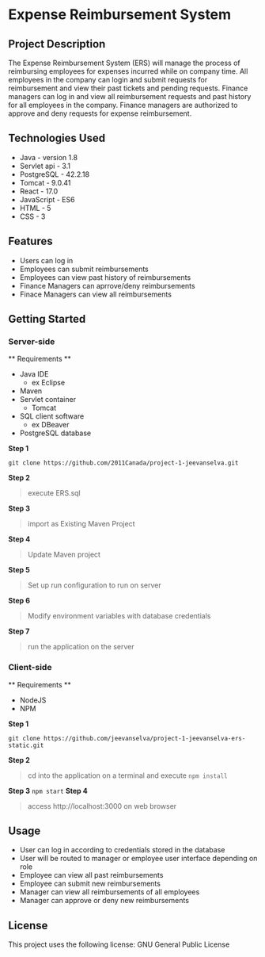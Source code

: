 # Expense Reimbursement System

## Project Description

The Expense Reimbursement System (ERS) will manage the process of reimbursing employees for expenses incurred while on company time. All employees in the company can login and submit requests for reimbursement and view their past tickets and pending requests. Finance managers can log in and view all reimbursement requests and past history for all employees in the company. Finance managers are authorized to approve and deny requests for expense reimbursement.

## Technologies Used

* Java - version 1.8
* Servlet api - 3.1
* PostgreSQL - 42.2.18
* Tomcat - 9.0.41
* React - 17.0
* JavaScript - ES6
* HTML - 5
* CSS - 3

## Features

* Users can log in
* Employees can submit reimbursements                             
* Employees can view past history of reimbursements
* Finance Managers can aprrove/deny reimbursements
* Finace Managers can view all reimbursements

## Getting Started

### Server-side

** Requirements **

* Java IDE
  * ex Eclipse
* Maven
* Servlet container
  * Tomcat
* SQL client software
  * ex DBeaver
* PostgreSQL database

**Step 1**

`git clone https://github.com/2011Canada/project-1-jeevanselva.git`

**Step 2**

> execute ERS.sql

**Step 3**

> import as Existing Maven Project


**Step 4**

> Update Maven project


**Step 5**

> Set up run configuration to run on server

**Step 6**
> Modify environment variables with database credentials

**Step 7**
> run the application on the server


### Client-side

** Requirements **

* NodeJS
* NPM

**Step 1**

`git clone https://github.com/jeevanselva/project-1-jeevanselva-ers-static.git`

**Step 2**

> cd into the application on a terminal and execute
`npm install`

**Step 3**
`npm start`
**Step 4**
> access http://localhost:3000 on web browser

## Usage

* User can log in according to credentials stored in the database
* User will be routed to manager or employee user interface depending on role
* Employee can view all past reimbursements
* Employee can submit new reimbursements
* Manager can view all reimbursements of all employees
* Manager can approve or deny new reimbursements

## License
This project uses the following license: GNU General Public License

